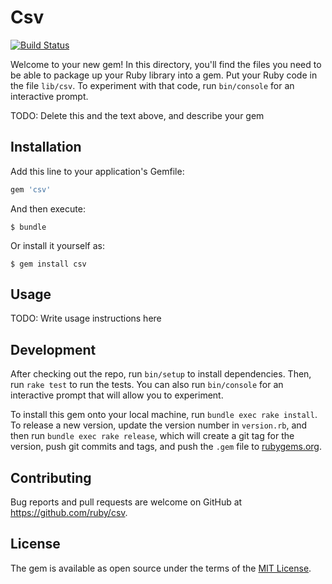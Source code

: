 # Csv

[![Build Status](https://travis-ci.org/ruby/csv.svg?branch=master)](https://travis-ci.org/ruby/csv)

Welcome to your new gem! In this directory, you'll find the files you need to be able to package up your Ruby library into a gem. Put your Ruby code in the file `lib/csv`. To experiment with that code, run `bin/console` for an interactive prompt.

TODO: Delete this and the text above, and describe your gem

## Installation

Add this line to your application's Gemfile:

```ruby
gem 'csv'
```

And then execute:

    $ bundle

Or install it yourself as:

    $ gem install csv

## Usage

TODO: Write usage instructions here

## Development

After checking out the repo, run `bin/setup` to install dependencies. Then, run `rake test` to run the tests. You can also run `bin/console` for an interactive prompt that will allow you to experiment.

To install this gem onto your local machine, run `bundle exec rake install`. To release a new version, update the version number in `version.rb`, and then run `bundle exec rake release`, which will create a git tag for the version, push git commits and tags, and push the `.gem` file to [rubygems.org](https://rubygems.org).

## Contributing

Bug reports and pull requests are welcome on GitHub at https://github.com/ruby/csv.


## License

The gem is available as open source under the terms of the [MIT License](http://opensource.org/licenses/MIT).
